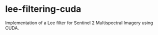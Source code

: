 # lee-filtering-cuda
Implementation of a Lee filter for Sentinel 2 Multispectral Imagery using CUDA.
